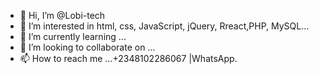 - 👋 Hi, I’m @Lobi-tech
- 👀 I’m interested in html, css, JavaScript, jQuery, Rreact,PHP, MySQL...
- 🌱 I’m currently learning ...
- 💞️ I’m looking to collaborate on ...
- 📫 How to reach me ...+2348102286067 |WhatsApp.

